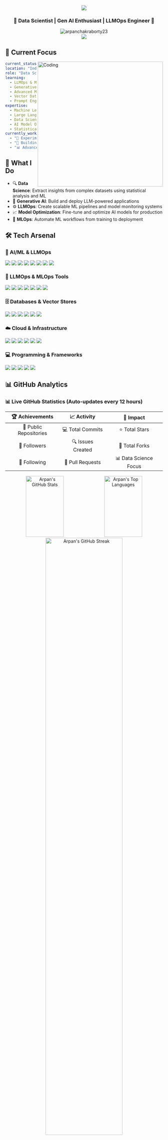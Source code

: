 <div align="center">
  <h1>
    <img src="https://readme-typing-svg.herokuapp.com/?font=Righteous&size=35&center=true&vCenter=true&width=500&height=70&duration=4000&lines=Hi+There!+👋;+I'm+Arpan+Chakraborty!;" />
  </h1>
  
  <h3>🚀 Data Scientist | Gen AI Enthusiast | LLMOps Engineer 🤖</h3>
  
  <img src="https://komarev.com/ghpvc/?username=arpanchakraborty23&label=Profile%20views&color=0e75b6&style=for-the-badge" alt="arpanchakraborty23" />
</div>

<div align="center">
  <img src="https://github-profile-trophy.vercel.app/?username=arpanchakraborty23&theme=radical&no-frame=false&no-bg=true&margin-w=4&row=2&column=4" />
</div>

## 🎯 Current Focus

<img align="right" alt="Coding" width="400" src="https://media.giphy.com/media/qgQUggAC3Pfv687qPC/giphy.gif">

```yaml
current_status: "Building the future with AI 🤖"
location: "India 🇮🇳"
role: "Data Scientist | Gen AI Engineer"
learning:
  - LLMOps & Model Deployment
  - Generative AI Applications  
  - Advanced MLOps Pipelines
  - Vector Databases & RAG Systems
  - Prompt Engineering & Fine-tuning
expertise:
  - Machine Learning Engineering
  - Large Language Models
  - Data Science & Analytics
  - AI Model Optimization
  - Statistical Analysis
currently_working_on:
  - "🔬 Experimenting with RAG architectures"
  - "🚀 Building LLM deployment pipelines" 
  - "📊 Advanced ML model monitoring"
```

## 🧠 What I Do

- 🔍 **Data Science**: Extract insights from complex datasets using statistical analysis and ML
- 🤖 **Generative AI**: Build and deploy LLM-powered applications 
- ⚙️ **LLMOps**: Create scalable ML pipelines and model monitoring systems
- 📈 **Model Optimization**: Fine-tune and optimize AI models for production
- 🔧 **MLOps**: Automate ML workflows from training to deployment

## 🛠️ Tech Arsenal

### 🧠 AI/ML & LLMOps
<p align="left">
<img src="https://img.shields.io/badge/TensorFlow-FF6F00?style=for-the-badge&logo=tensorflow&logoColor=white" />
<img src="https://img.shields.io/badge/PyTorch-EE4C2C?style=for-the-badge&logo=pytorch&logoColor=white" />
<img src="https://img.shields.io/badge/🤗_Hugging_Face-FFD21E?style=for-the-badge&logoColor=black" />
<img src="https://img.shields.io/badge/LangChain-1C3C3C?style=for-the-badge&logo=langchain&logoColor=white" />
<img src="https://img.shields.io/badge/OpenAI-412991?style=for-the-badge&logo=openai&logoColor=white" />
<img src="https://img.shields.io/badge/scikit--learn-F7931E?style=for-the-badge&logo=scikit-learn&logoColor=white" />
<img src="https://img.shields.io/badge/Pandas-150458?style=for-the-badge&logo=pandas&logoColor=white" />
<img src="https://img.shields.io/badge/NumPy-013243?style=for-the-badge&logo=numpy&logoColor=white" />
</p>

### 🔧 LLMOps & MLOps Tools
<p align="left">
<img src="https://img.shields.io/badge/MLflow-0194E2?style=for-the-badge&logo=mlflow&logoColor=white" />
<img src="https://img.shields.io/badge/Weights_&_Biases-FFBE00?style=for-the-badge&logo=weightsandbiases&logoColor=black" />
<img src="https://img.shields.io/badge/DVC-13ADC7?style=for-the-badge&logo=dvc&logoColor=white" />
<img src="https://img.shields.io/badge/Docker-2496ED?style=for-the-badge&logo=docker&logoColor=white" />
<img src="https://img.shields.io/badge/Kubernetes-326CE5?style=for-the-badge&logo=kubernetes&logoColor=white" />
<img src="https://img.shields.io/badge/Apache_Airflow-017CEE?style=for-the-badge&logo=apache-airflow&logoColor=white" />
<img src="https://img.shields.io/badge/Jupyter-F37626?style=for-the-badge&logo=jupyter&logoColor=white" />
</p>

### 🗄️ Databases & Vector Stores
<p align="left">
<img src="https://img.shields.io/badge/🌲_Pinecone-000000?style=for-the-badge&logoColor=white" />
<img src="https://img.shields.io/badge/ChromaDB-FF6900?style=for-the-badge&logoColor=white" />
<img src="https://img.shields.io/badge/MongoDB-47A248?style=for-the-badge&logo=mongodb&logoColor=white" />
<img src="https://img.shields.io/badge/MySQL-4479A1?style=for-the-badge&logo=mysql&logoColor=white" />
<img src="https://img.shields.io/badge/Redis-DC382D?style=for-the-badge&logo=redis&logoColor=white" />
<img src="https://img.shields.io/badge/Elasticsearch-005571?style=for-the-badge&logo=elasticsearch&logoColor=white" />
</p>

### ☁️ Cloud & Infrastructure
<p align="left">
<img src="https://img.shields.io/badge/AWS-FF9900?style=for-the-badge&logo=amazonaws&logoColor=white" />
<img src="https://img.shields.io/badge/SageMaker-FF9900?style=for-the-badge&logo=amazonaws&logoColor=white" />
<img src="https://img.shields.io/badge/Google_Cloud-4285F4?style=for-the-badge&logo=google-cloud&logoColor=white" />
<img src="https://img.shields.io/badge/Grafana-F46800?style=for-the-badge&logo=grafana&logoColor=white" />
<img src="https://img.shields.io/badge/Linux-FCC624?style=for-the-badge&logo=linux&logoColor=black" />
<img src="https://img.shields.io/badge/Ubuntu-E95420?style=for-the-badge&logo=ubuntu&logoColor=white" />
</p>

### 💻 Programming & Frameworks
<p align="left">
<img src="https://img.shields.io/badge/Python-3776AB?style=for-the-badge&logo=python&logoColor=white" />
<img src="https://img.shields.io/badge/Flask-000000?style=for-the-badge&logo=flask&logoColor=white" />
<img src="https://img.shields.io/badge/FastAPI-009688?style=for-the-badge&logo=fastapi&logoColor=white" />
<img src="https://img.shields.io/badge/Pandas-150458?style=for-the-badge&logo=pandas&logoColor=white" />
<img src="https://img.shields.io/badge/Git-F05032?style=for-the-badge&logo=git&logoColor=white" />
</p>

## 📊 GitHub Analytics

<!-- GITHUB_STATS_START -->
### 📊 **Live GitHub Statistics** (Auto-updates every 12 hours)

<div align="center">

| 🏆 **Achievements** | 📈 **Activity** | 🌟 **Impact** |
|:-------------------:|:---------------:|:-------------:|
| 📂 Public Repositories | 💻 Total Commits | ⭐ Total Stars |
| 👥 Followers | 🔍 Issues Created | 🔀 Total Forks |
| 🤝 Following | 📝 Pull Requests | 📊 Data Science Focus |

</div>
<!-- GITHUB_STATS_END -->

<div align="center">
  <img width="49%" height="195px" src="https://github-readme-stats.vercel.app/api?username=arpanchakraborty23&show_icons=true&count_private=true&hide_border=true&title_color=ff652f&icon_color=FFE400&bg_color=0D1117&text_color=ffffff&border_radius=10" alt="Arpan's GitHub Stats" />
  
  <img width="49%" height="195px" src="https://github-readme-stats.vercel.app/api/top-langs/?username=arpanchakraborty23&layout=compact&hide_border=true&title_color=ff652f&bg_color=0D1117&text_color=ffffff&border_radius=10&size_weight=0.5&count_weight=0.5" alt="Arpan's Top Languages" />
</div>

<div align="center">
  <img width="70%" src="https://github-readme-streak-stats.herokuapp.com?user=arpanchakraborty23&theme=dark&hide_border=true&border_radius=10&date_format=j%20M%5B%20Y%5D&background=0D1117" alt="Arpan's GitHub Streak" />
</div>

<div align="center">
  <img width="70%" src="https://github-readme-activity-graph.cyclic.app/graph?username=arpanchakraborty23&bg_color=0d1117&color=ffffff&line=ff652f&point=FFE400&area=true&hide_border=true" alt="Arpan's Activity Graph" />
</div>

## 🎯 Featured Projects

<div align="center">

### 🚀 **LLMOps & Gen AI Projects**
| Project | Description | Tech Stack |
|---------|-------------|------------|
| 🤖 **RAG System** | Advanced Retrieval-Augmented Generation system | LangChain, Pinecone, OpenAI |
| 📊 **ML Pipeline** | End-to-end MLOps pipeline with monitoring | MLflow, Docker, AWS |
| 🔍 **Data Analysis** | Advanced data science and visualization | Pandas, Seaborn, Jupyter |
| ⚙️ **Model Deployment** | Scalable AI model serving infrastructure | FastAPI, Kubernetes, GCP |

### 📈 **Recent Achievements**
- 🏆 Built production-ready LLM applications
- 📚 Implemented advanced RAG architectures  
- ⚡ Optimized model inference by 40%
- 🔧 Automated ML deployment pipelines

</div>

## 📈 GitHub Contribution Snake

<div align="center">
  <img src="https://github.com/arpanchakraborty23/arpanchakraborty23/blob/output/github-contribution-grid-snake.svg" alt="Snake animation" />
</div>

*Note: To enable snake animation, you'll need to set up a GitHub Action in your repository.*

## 🤝 Connect & Collaborate

<div align="center">

### 💼 **Professional Links**
[![LinkedIn](https://img.shields.io/badge/LinkedIn-0077B5?style=for-the-badge&logo=linkedin&logoColor=white)](https://www.linkedin.com/in/arpan-chakraborty-b970b4214)
[![Gmail](https://img.shields.io/badge/Gmail-D14836?style=for-the-badge&logo=gmail&logoColor=white)](mailto:arpanchakraborty500@gmail.com)
[![GitHub](https://img.shields.io/badge/GitHub-100000?style=for-the-badge&logo=github&logoColor=white)](https://github.com/arpanchakraborty23)

### 📬 **Let's Talk About**
- 🤖 **AI/ML Projects** - Collaborations on innovative ML solutions
- 📊 **Data Science** - Statistical analysis and insights extraction  
- 🚀 **LLMOps** - Building scalable AI infrastructure
- 🔬 **Research** - AI applications in real-world problems

### 📫 **Get In Touch**
- 💬 **Ask me about**: Machine Learning, Data Science, Gen AI
- 📧 **Email**: arpanchakraborty500@gmail.com
- 🌍 **Location**: India

</div>

---

<div align="center">
  
### 🔥 **"Turning Data into Intelligence, One Algorithm at a Time"** 🔥

<div align="center">
  <img src="https://github-readme-quotes.herokuapp.com/quote?theme=dark&animation=default&layout=default&font=default" />
</div>

<br>

**💡 Open to collaborations on LLMOps, Gen AI, and innovative ML projects 💡**

<br>

![Visitor Count](https://komarev.com/ghpvc/?username=arpanchakraborty23&color=brightgreen&style=flat-square)
![GitHub followers](https://img.shields.io/github/followers/arpanchakraborty23?style=flat-square&color=blue)
![GitHub User's stars](https://img.shields.io/github/stars/arpanchakraborty23?style=flat-square&color=yellow)

</div>
